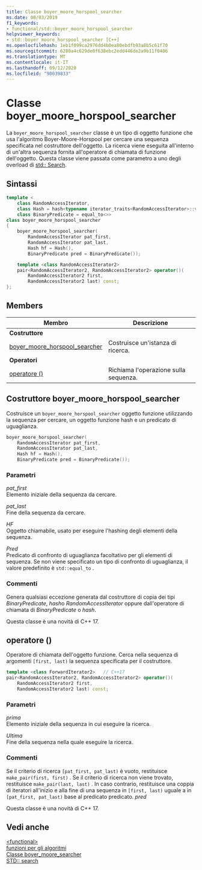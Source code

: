 ```yaml
---
title: Classe boyer_moore_horspool_searcher
ms.date: 08/03/2019
f1_keywords:
- functional/std::boyer_moore_horspool_searcher
helpviewer_keywords:
- std::boyer_moore_horspool_searcher [C++]
ms.openlocfilehash: 1eb1f099ca2976dd4b0ea80ebdfb93a8b5c61f70
ms.sourcegitcommit: 6280a4c629de0f638ebc2edd446de2a9b11f0406
ms.translationtype: MT
ms.contentlocale: it-IT
ms.lasthandoff: 09/12/2020
ms.locfileid: "90039833"
---
```

# <a name="boyer_moore_horspool_searcher-class"></a>Classe boyer_moore_horspool_searcher

La `boyer_moore_horspool_searcher` classe è un tipo di oggetto funzione che usa l'algoritmo Boyer-Moore-Horspool per cercare una sequenza specificata nel costruttore dell'oggetto. La ricerca viene eseguita all'interno di un'altra sequenza fornita all'operatore di chiamata di funzione dell'oggetto. Questa classe viene passata come parametro a uno degli overload di [std:: Search](algorithm-functions.md#search).

## <a name="syntax"></a>Sintassi

```cpp
template <
    class RandomAccessIterator,
    class Hash = hash<typename iterator_traits<RandomAccessIterator>::value_type>,
    class BinaryPredicate = equal_to<>>
class boyer_moore_horspool_searcher
{
    boyer_moore_horspool_searcher(
        RandomAccessIterator pat_first,
        RandomAccessIterator pat_last,
        Hash hf = Hash(),
        BinaryPredicate pred = BinaryPredicate());

    template <class RandomAccessIterator2>
    pair<RandomAccessIterator2, RandomAccessIterator2> operator()(
        RandomAccessIterator2 first,
        RandomAccessIterator2 last) const;
};
```

## <a name="members"></a>Members

| Membro | Descrizione |
| - | - |
| **Costruttore** | |
| [boyer_moore_horspool_searcher](#boyer-moore-horspool-searcher-constructor) | Costruisce un'istanza di ricerca. |
| **Operatori** | |
| [operatore ()](#operator-call) | Richiama l'operazione sulla sequenza. |

## <a name="boyer_moore_horspool_searcher-constructor"></a><a name="boyer-moore-horspool-searcher-constructor"></a> Costruttore boyer_moore_horspool_searcher

Costruisce un `boyer_moore_horspool_searcher` oggetto funzione utilizzando la sequenza per cercare, un oggetto funzione hash e un predicato di uguaglianza.

```cpp
boyer_moore_horspool_searcher(
    RandomAccessIterator pat_first,
    RandomAccessIterator pat_last,
    Hash hf = Hash(),
    BinaryPredicate pred = BinaryPredicate());
```

### <a name="parameters"></a>Parametri

*pat_first*\
Elemento iniziale della sequenza da cercare.

*pat_last*\
Fine della sequenza da cercare.

*HF*\
Oggetto chiamabile, usato per eseguire l'hashing degli elementi della sequenza.

*Pred*\
Predicato di confronto di uguaglianza facoltativo per gli elementi di sequenza. Se non viene specificato un tipo di confronto di uguaglianza, il valore predefinito è `std::equal_to` .

### <a name="remarks"></a>Commenti

Genera qualsiasi eccezione generata dal costruttore di copia dei tipi *BinaryPredicate*, *hash*o *RandomAccessIterator* oppure dall'operatore di chiamata di *BinaryPredicate* o *hash*.

Questa classe è una novità di C++ 17.

## <a name="operator"></a><a name="operator-call"></a> operatore ()

Operatore di chiamata dell'oggetto funzione. Cerca nella sequenza di argomenti `[first, last)` la sequenza specificata per il costruttore.

```cpp
template <class ForwardIterator2>   // C++17
pair<RandomAccessIterator2, RandomAccessIterator2> operator()(
    RandomAccessIterator2 first,
    RandomAccessIterator2 last) const;
```

### <a name="parameters"></a>Parametri

*prima*\
Elemento iniziale della sequenza in cui eseguire la ricerca.

*Ultima*\
Fine della sequenza nella quale eseguire la ricerca.

### <a name="remarks"></a>Commenti

Se il criterio di ricerca `[pat_first, pat_last)` è vuoto, restituisce `make_pair(first, first)` . Se il criterio di ricerca non viene trovato, restituisce `make_pair(last, last)` . In caso contrario, restituisce una coppia di iteratori all'inizio e alla fine di una sequenza in `[first, last)` uguale a in `[pat_first, pat_last)` base al predicato predicato. *pred*

Questa classe è una novità di C++ 17.

## <a name="see-also"></a>Vedi anche

[\<functional>](functional.md)\
[funzioni per gli algoritmi](algorithm-functions.md)\
[Classe boyer_moore_searcher](boyer-moore-searcher-class.md)\
[STD:: search](algorithm-functions.md#search)
